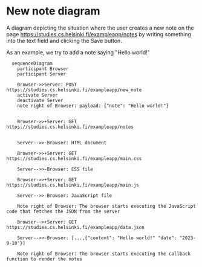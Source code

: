 # New note diagram

A diagram depicting the situation where the user creates a new note on the page https://studies.cs.helsinki.fi/exampleapp/notes by writing something into the text field and clicking the Save button.

As an example, we try to add a note saying "Hello world!"

```mermaid
  sequenceDiagram
    participant Browser
    participant Server

    Browser->>Server: POST https://studies.cs.helsinki.fi/exampleapp/new_note
    activate Server
    deactivate Server
    note right of Browser: payload: {"note": "Hello world!"}


    Browser->>+Server: GET https://studies.cs.helsinki.fi/exampleapp/notes


    Server-->>-Browser: HTML document

    Browser->>+Server: GET https://studies.cs.helsinki.fi/exampleapp/main.css

    Server-->>-Browser: CSS file

    Browser->>+Server: GET https://studies.cs.helsinki.fi/exampleapp/main.js

    Server-->>-Browser: JavaScript file

    Note right of Browser: The browser starts executing the JavaScript code that fetches the JSON from the server

    Browser-->+Server: GET https://studies.cs.helsinki.fi/exampleapp/data.json

    Server-->>-Browser: [...,{"content": "Hello world!" "date": "2023-9-10"}]

    Note right of Browser: The browser starts executing the callback function to render the notes

```
